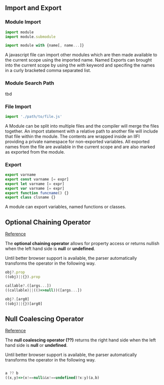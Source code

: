 
## Import and Export


### Module Import
```javascript
import module
import module.submodule

import module with {name[, name...]}

```

A javascript file can import other modules which are then made available
to the current scope using the imported name. Named Exports can brought
into the current scope by using the *with* keyword and specifing the names
in a curly bracketed comma separated list.

### Module Search Path

tbd

### File Import

```javascript
import './path/to/file.js'
```

A Module can be split into multiple files and the compiler will merge the files together.
An import statement with a relative path to another file will include that file within the module.
The contents are wrapped inside an IIFI providing a private namespace for non-exported variables.
All exported names from the file are available in the current scope and are also marked as exported from the module.

### Export

```javascript
export varname
export const varname [= expr]
export let varname [= expr]
export var varname [= expr]
export function funcname() {}
export class clsname {}
````

A module can export variables, named functions or classes.


## Optional Chaining Operator

[Reference](https://developer.mozilla.org/en-US/docs/Web/JavaScript/Reference/Operators/Optional_chaining)

The **optional chaining operator** allows for property access or returns nullish when the left hand side is **null** or **undefined**.

Until better browser support is available, the parser automatically transforms the operator in the following way.

```javascript
obj?.prop
((obj)||{}).prop
```

```javascript
callable?.([args...])
((callable)||(()=>null))([args...])
```

```javascript
obj?.[arg0]
((obj)||{})[arg0]
```

## Null Coalescing Operator

[Reference](https://developer.mozilla.org/en-US/docs/Web/JavaScript/Reference/Operators/Nullish_coalescing_operator)

The **null coalescing operator (??)** returns the right hand side when the left hand side is **null** or **undefined**.

Until better browser support is available, the parser automatically transforms the operator in the following way.

```javascript

a ?? b
((x,y)=>(x!==null&&x!==undefined)?x:y)(a,b)

```

